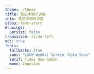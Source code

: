 ```yaml
---
theme: ./theme
title: 笔记本知识讲座
info: 笔记本知识讲座
class: text-start
drawings:
  persist: false
transition: slide-left
mdc: true
fonts:
  fallbacks: true
  sans: "LXGW Wenkai Screen, Noto Sans"
  serif: Times New Roman
  mono: Consolas
---
```

